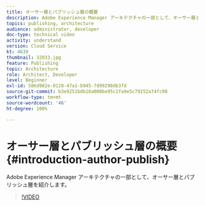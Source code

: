 ```yaml
---
title: オーサー層とパブリッシュ層の概要
description: Adobe Experience Manager アーキテクチャの一部として、オーサー層とパブリッシュ層を紹介します。
topics: publishing, architecture
audience: administrator, developer
doc-type: technical video
activity: understand
version: Cloud Service
kt: 4639
thumbnail: 32033.jpg
feature: Publishing
topic: Architecture
role: Architect, Developer
level: Beginner
exl-id: 586d982e-0128-47a1-b945-7d99298db3fd
source-git-commit: b3e9251bdb18a008be95c1fa9e5c79252a74fc98
workflow-type: tm+mt
source-wordcount: '46'
ht-degree: 100%

---
```


# オーサー層とパブリッシュ層の概要 {#introduction-author-publish}

Adobe Experience Manager アーキテクチャの一部として、オーサー層とパブリッシュ層を紹介します。

>[!VIDEO](https://video.tv.adobe.com/v/32033?quality=12&learn=on)
